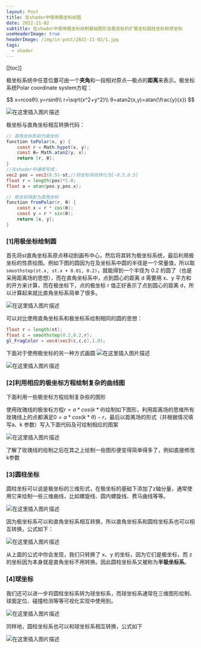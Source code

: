 ```yaml
---
layout: Post
title: 在shader中使用极坐标绘图
date: 2022-11-02
subtitle: 在shader中使用极坐标绘制基础图形及极坐标的扩展坐标圆柱坐标和球坐标
useHeaderImage: true
headerImage: /img/in-post/2022-11-02/1.jpg
tags:
  - shader
---
```


[[toc]]

极坐标系统中任意位置可由一个**夹角**和一段相对原点—极点的**距离**来表示。极坐标系统Polar coordinate system方程：


$$
x=rcosθ\\
y=rsinθ\\
r=\sqrt{x^2+y^2}\\
θ=atan2(x,y)=atan(\frac{y}{x})
$$

![在这里插入图片描述](https://p3-juejin.byteimg.com/tos-cn-i-k3u1fbpfcp/aa2b21fb35854aee81d4211eff279930~tplv-k3u1fbpfcp-zoom-1.image)

极坐标与直角坐标相互转换代码：

```glsl
// 直角坐标影射为极坐标
function toPolar(x, y) { 
    const r = Math.hypot(x, y); 
    const θ= Math.atan2(y, x); 
    return [r, θ];
}
//在shader中通常写成：
vec2 pos = vec2(0.5)-st;//将坐标系统转化为[-0.5,0.5]
float r = length(pos)*2.0;
float a = atan(pos.y,pos.x);

// 极坐标映射为直角坐标
function fromPolar(r, θ) { 
    const x = r * cos(θ); 
    const y = r * sin(θ); 
    return [x, y];
}
```



### [1]用极坐标绘制圆

首先将st直角坐标系原点移动到画布中心，然后将其转为极坐标系统，最后利用极坐标的性质绘图。例如下图的圆因为在及坐标系中圆的半径是一个常量值，所以取 `smoothstep(st.x, st.x + 0.01, 0.2)`，就能得到一个半径为 0.2 的圆了（也是采用距离场的思想），而在直角坐标系中，点到圆心的距离 d 需要用 x、y 平方和的开方来计算，而在极坐标下，点的极坐标 r 值正好表示了点到圆心的距离 d，所以计算起来就比直角坐标系简单了很多。

![在这里插入图片描述](https://p3-juejin.byteimg.com/tos-cn-i-k3u1fbpfcp/e176a1b782834e47b0d5e42a77a11618~tplv-k3u1fbpfcp-zoom-1.image)



可以对比使用直角坐标系和极坐标系绘制相同的圆的思想：

```glsl
float r = length(st);
float c = smoothstep(0.2,0.2,r);
gl_FragColor = vec4(vec3(c,c,c),1.0);
```

下面对于使用极坐标的另一种方式画圆
![在这里插入图片描述](https://p3-juejin.byteimg.com/tos-cn-i-k3u1fbpfcp/058a17b5298247aeacc9da665392c46e~tplv-k3u1fbpfcp-zoom-1.image)


![在这里插入图片描述](https://p3-juejin.byteimg.com/tos-cn-i-k3u1fbpfcp/2a15436f06d94ef9868953d704c962e8~tplv-k3u1fbpfcp-zoom-1.image)

### [2]利用相应的极坐标方程绘制复杂的曲线图

下面利用一些极坐标方程绘制复杂些的图形

使用玫瑰线的极坐标方程$r = a * cos(k * θ)$绘制如下图形，利用距离场的思维所有玫瑰线上的点都满足$0 = a * cos(k * θ) - r$，最后以距离场的形式（并根据情况填写a、k 参数）写入下面代码及可绘制相应的图案

![在这里插入图片描述](https://p3-juejin.byteimg.com/tos-cn-i-k3u1fbpfcp/7b6375ed32da4dcdab81326cfb251838~tplv-k3u1fbpfcp-zoom-1.image)

了解了玫瑰线的绘制之后在其之上绘制一些图形便变得简单得多了，例如直接修改k参数



### [3]圆柱坐标

圆柱坐标可以说是极坐标的三维形式，在极坐标的基础下添加了z轴分量，通常使用它来绘制一些三维曲线，比如螺旋线、圆内螺旋线、费马曲线等等。

![在这里插入图片描述](https://p3-juejin.byteimg.com/tos-cn-i-k3u1fbpfcp/03b4d05940ad48a4827d099f390f4d20~tplv-k3u1fbpfcp-zoom-1.image)


因为极坐标系可以和直角坐标系相互转换，所以直角坐标系和圆柱坐标系也可以相互转换，公式如下：

![在这里插入图片描述](https://p3-juejin.byteimg.com/tos-cn-i-k3u1fbpfcp/cda06a3e1f9b488084ad63b86ca73752~tplv-k3u1fbpfcp-zoom-1.image)


从上面的公式中你会发现，我们只转换了 x、y 的坐标，因为它们是极坐标，而 z 的坐标因为本身就是直角坐标不用转换。因此圆柱坐标系又被称为**半极坐标系**。

### [4]球坐标

我们还可以进一步将圆柱坐标系转为球坐标系，而球坐标系通常在三维图形绘制、球面定位、碰撞检测等等可视化实现中使用到。

![在这里插入图片描述](https://p3-juejin.byteimg.com/tos-cn-i-k3u1fbpfcp/71c48389b4e647bf8aee1d5912681a22~tplv-k3u1fbpfcp-zoom-1.image)


同样地，圆柱坐标系也可以和球坐标系相互转换，公式如下

![在这里插入图片描述](https://p3-juejin.byteimg.com/tos-cn-i-k3u1fbpfcp/a616cfb1289543b4a2c564be58a39abe~tplv-k3u1fbpfcp-zoom-1.image)